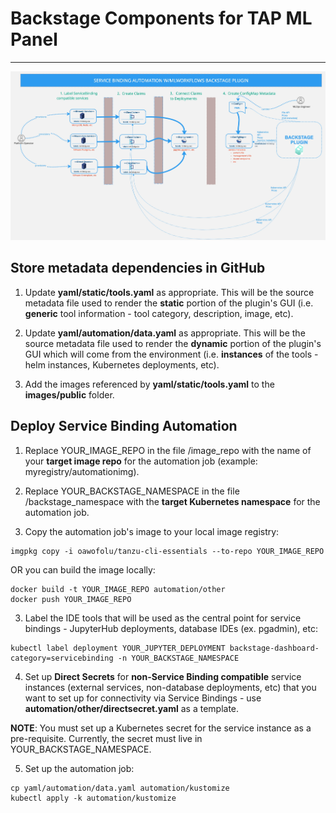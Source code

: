 # Backstage Components for TAP ML Panel
--------------------------
![](mlbackstage-automation.jpg?raw=true)
## Store metadata dependencies in GitHub

1. Update **yaml/static/tools.yaml** as appropriate.
   This will be the source metadata file used to render the **static** portion of the plugin's GUI
   (i.e. **generic** tool information - tool category, description, image, etc).

2. Update **yaml/automation/data.yaml** as appropriate.
   This will be the source metadata file used to render the **dynamic** portion of the plugin's GUI which will come from the environment
   (i.e. **instances** of the tools - helm instances, Kubernetes deployments, etc).

3. Add the images referenced by **yaml/static/tools.yaml** to the **images/public** folder.

## Deploy Service Binding Automation

1. Replace YOUR_IMAGE_REPO in the file <root of directory>/image_repo
   with the name of your **target image repo** for the automation job (example: myregistry/automationimg).

2. Replace YOUR_BACKSTAGE_NAMESPACE in the file <root of directory>/backstage_namespace
   with the **target Kubernetes namespace** for the automation job.

3. Copy the automation job's image to your local image registry:
```
imgpkg copy -i oawofolu/tanzu-cli-essentials --to-repo YOUR_IMAGE_REPO
```

OR you can build the image locally:
```
docker build -t YOUR_IMAGE_REPO automation/other
docker push YOUR_IMAGE_REPO
```

3. Label the IDE tools that will be used as the central point for service bindings - JupyterHub deployments, database IDEs (ex. pgadmin), etc:
```
kubectl label deployment YOUR_JUPYTER_DEPLOYMENT backstage-dashboard-category=servicebinding -n YOUR_BACKSTAGE_NAMESPACE
```

4. Set up **Direct Secrets** for **non-Service Binding compatible** service instances (external services, non-database deployments, etc)
   that you want to set up for connectivity via Service Bindings - use **automation/other/directsecret.yaml** as a template.

**NOTE**: You must set up a Kubernetes secret for the service instance as a pre-requisite.
Currently, the secret must live in YOUR_BACKSTAGE_NAMESPACE.

5. Set up the automation job:
```
cp yaml/automation/data.yaml automation/kustomize
kubectl apply -k automation/kustomize
```
